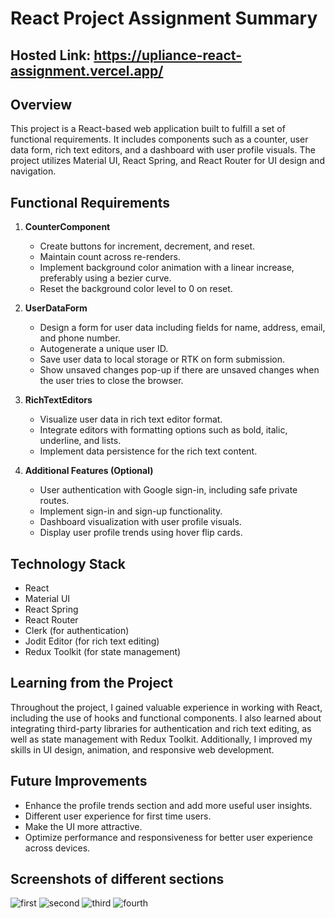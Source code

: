 # React Project Assignment Summary
## Hosted Link: https://upliance-react-assignment.vercel.app/
## Overview
This project is a React-based web application built to fulfill a set of functional requirements. It includes components such as a counter, user data form, rich text editors, and a dashboard with user profile visuals. The project utilizes Material UI, React Spring, and React Router for UI design and navigation.

## Functional Requirements
1. **CounterComponent**
   - Create buttons for increment, decrement, and reset.
   - Maintain count across re-renders.
   - Implement background color animation with a linear increase, preferably using a bezier curve.
   - Reset the background color level to 0 on reset.

2. **UserDataForm**
   - Design a form for user data including fields for name, address, email, and phone number.
   - Autogenerate a unique user ID.
   - Save user data to local storage or RTK on form submission.
   - Show unsaved changes pop-up if there are unsaved changes when the user tries to close the browser.

3. **RichTextEditors**
   - Visualize user data in rich text editor format.
   - Integrate editors with formatting options such as bold, italic, underline, and lists.
   - Implement data persistence for the rich text content.

4. **Additional Features (Optional)**
   - User authentication with Google sign-in, including safe private routes.
   - Implement sign-in and sign-up functionality.
   - Dashboard visualization with user profile visuals.
   - Display user profile trends using hover flip cards.

## Technology Stack
- React
- Material UI
- React Spring
- React Router
- Clerk (for authentication)
- Jodit Editor (for rich text editing)
- Redux Toolkit (for state management)

## Learning from the Project
Throughout the project, I gained valuable experience in working with React, including the use of hooks and functional components. I also learned about integrating third-party libraries for authentication and rich text editing, as well as state management with Redux Toolkit. Additionally, I improved my skills in UI design, animation, and responsive web development.

## Future Improvements
- Enhance the profile trends section and add more useful user insights.
- Different user experience for first time users.
- Make the UI more attractive.
- Optimize performance and responsiveness for better user experience across devices.

## Screenshots of different sections
![first](https://github.com/Rachitgarg56/upliance-react-assignment/assets/112542259/bb609a1a-3563-4c34-935d-7748ac1f9ef5)
![second](https://github.com/Rachitgarg56/upliance-react-assignment/assets/112542259/c4a3a5f4-e6f7-443d-b0e0-2ef78a1d8faa)
![third](https://github.com/Rachitgarg56/upliance-react-assignment/assets/112542259/07458c0d-cb0b-45a1-8416-95e2851a92f3)
![fourth](https://github.com/Rachitgarg56/upliance-react-assignment/assets/112542259/4cc134fa-4ce7-42ff-af72-627097a28767)
